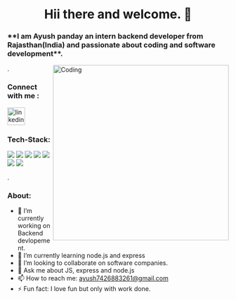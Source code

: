 


<h1 align="center">Hii there and welcome. 👋</h1>

<h3> **I am Ayush panday an intern backend developer from Rajasthan(India) and passionate about coding and software development**. </h3>
<img align="right" alt="Coding" width="400" src="https://cdn.dribbble.com/users/1162077/screenshots/3848914/programmer.gif">

.

 ### Connect with me :
[<img src='https://cdn.jsdelivr.net/npm/simple-icons@3.0.1/icons/linkedin.svg' alt='linkedin' height='40'>](https://www.linkedin.com/in/ayush-panday-799b3120b//) 


### Tech-Stack:
<img src ="https://img.shields.io/badge/JSS-F7DF1E?style=for-the-badge&logo=JSS&logoColor=white"/> <img src ="https://img.shields.io/badge/Express.js-000000?style=for-the-badge&logo=express&logoColor=white"/>
<img src="https://img.shields.io/badge/CSS3-1572B6?style=for-the-badge&logo=css3&logoColor=white" />
<img src="https://img.shields.io/badge/Node.js-339933?style=for-the-badge&logo=nodedotjs&logoColor=white"/>
<img src="https://img.shields.io/badge/MongoDB-4EA94B?style=for-the-badge&logo=mongodb&logoColor=white" />
<img src="https://img.shields.io/badge/GIT-E44C30?style=for-the-badge&logo=git&logoColor=white"/>
<img src="https://img.shields.io/badge/JWT-000000?style=for-the-badge&logo=JSON%20web%20tokens&logoColor=white" />




.

### About:

- 🔭 I’m currently working on Backend devlopement.
- 🌱 I’m currently learning node.js and express
- 👯 I’m looking to collaborate on software companies.
- 💬 Ask me about JS, express and node.js
- 📫 How to reach me:  ayush7426883261@gmail.com
- ⚡ Fun fact: I love fun but only with work done.







